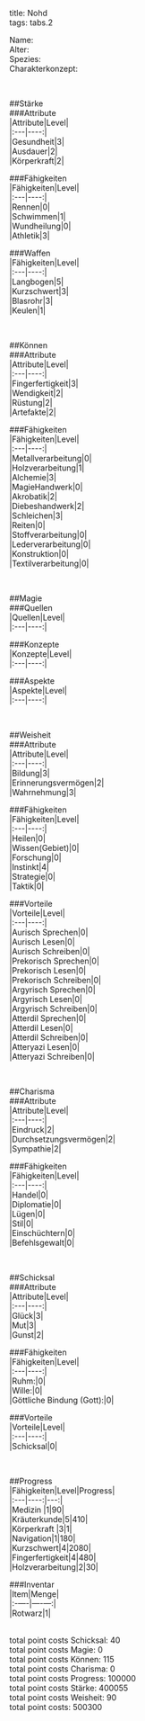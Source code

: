 title: Nohd  
tags: tabs.2  


Name:  
Alter:  
Spezies:  
Charakterkonzept:  
  
&nbsp;  
  
##Stärke  
###Attribute  
|Attribute|Level|  
|:---|----:|  
|Gesundheit|3|  
|Ausdauer|2|  
|Körperkraft|2|  
  
###Fähigkeiten  
|Fähigkeiten|Level|  
|:---|----:|  
|Rennen|0|  
|Schwimmen|1|  
|Wundheilung|0|  
|Athletik|3|  
  
###Waffen  
|Fähigkeiten|Level|  
|:---|----:|  
|Langbogen|5|  
|Kurzschwert|3|  
|Blasrohr|3|  
|Keulen|1|  
  
&nbsp;  
  
##Können  
###Attribute  
|Attribute|Level|  
|:---|----:|  
|Fingerfertigkeit|3|  
|Wendigkeit|2|  
|Rüstung|2|  
|Artefakte|2|  
  
###Fähigkeiten  
|Fähigkeiten|Level|  
|:---|----:|  
|Metallverarbeitung|0|  
|Holzverarbeitung|1|  
|Alchemie|3|  
|MagieHandwerk|0|  
|Akrobatik|2|  
|Diebeshandwerk|2|  
|Schleichen|3|  
|Reiten|0|  
|Stoffverarbeitung|0|  
|Lederverarbeitung|0|  
|Konstruktion|0|  
|Textilverarbeitung|0|  
  
&nbsp;  
  
##Magie  
###Quellen  
|Quellen|Level|  
|:---|----:|  
  
###Konzepte  
|Konzepte|Level|  
|:---|----:|  
  
###Aspekte  
|Aspekte|Level|  
|:---|----:|  
  
&nbsp;  
  
##Weisheit  
###Attribute  
|Attribute|Level|  
|:---|----:|  
|Bildung|3|  
|Erinnerungsvermögen|2|  
|Wahrnehmung|3|  
  
###Fähigkeiten  
|Fähigkeiten|Level|  
|:---|----:|  
|Heilen|0|  
|Wissen(Gebiet)|0|  
|Forschung|0|  
|Instinkt|4|  
|Strategie|0|  
|Taktik|0|  
  
###Vorteile  
|Vorteile|Level|  
|:---|----:|  
|Aurisch Sprechen|0|  
|Aurisch Lesen|0|  
|Aurisch Schreiben|0|  
|Prekorisch Sprechen|0|  
|Prekorisch Lesen|0|  
|Prekorisch Schreiben|0|  
|Argyrisch Sprechen|0|  
|Argyrisch Lesen|0|  
|Argyrisch Schreiben|0|  
|Atterdil Sprechen|0|  
|Atterdil Lesen|0|  
|Atterdil Schreiben|0|  
|Atteryazi Lesen|0|  
|Atteryazi Schreiben|0|  
  
&nbsp;  
  
##Charisma  
###Attribute  
|Attribute|Level|  
|:---|----:|  
|Eindruck|2|  
|Durchsetzungsvermögen|2|  
|Sympathie|2|  
  
###Fähigkeiten  
|Fähigkeiten|Level|  
|:---|----:|  
|Handel|0|  
|Diplomatie|0|  
|Lügen|0|  
|Stil|0|  
|Einschüchtern|0|  
|Befehlsgewalt|0|  
  
&nbsp;  
  
##Schicksal  
###Attribute  
|Attribute|Level|  
|:---|----:|  
|Glück|3|  
|Mut|3|  
|Gunst|2|  
  
###Fähigkeiten  
|Fähigkeiten|Level|  
|:---|----:|  
|Ruhm:|0|  
|Wille:|0|  
|Göttliche Bindung (Gott):|0|  
  
###Vorteile  
|Vorteile|Level|  
|:---|----:|  
|Schicksal|0|  
  
&nbsp;  
  
##Progress  
|Fähigkeiten|Level|Progress|  
|:---|----:|---:|  
|Medizin |1|90|  
|Kräuterkunde|5|410|  
|Körperkraft |3|1|  
|Navigation|1|180|  
|Kurzschwert|4|2080|  
|Fingerfertigkeit|4|480|  
|Holzverarbeitung|2|30|  
  
###Inventar  
|Item|Menge|  
|:-—-|—-—:|  
|Rotwarz|1|  
  
&nbsp;  
total point costs Schicksal: 40  
total point costs Magie: 0  
total point costs Können: 115  
total point costs Charisma: 0  
total point costs Progress: 100000  
total point costs Stärke: 400055  
total point costs Weisheit: 90  
total point costs: 500300  
